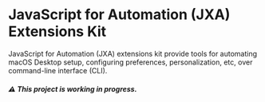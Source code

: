 # JavaScript for Automation (JXA) Extensions Kit

JavaScript for Automation (JXA) extensions kit provide tools for automating
macOS Desktop setup, configuring preferences, personalization, etc, over
command-line interface (CLI).

##### ⚠️ This project is working in progress.
